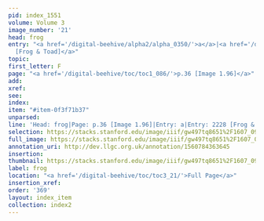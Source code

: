 ```yaml
---
pid: index_1551
volume: Volume 3
image_number: '21'
head: frog
entry: "<a href='/digital-beehive/alpha2/alpha_0350/'>a</a>|<a href='/digital-beehive/toc/toc2_389/'>2228
  [Frog & Toad]</a>"
topic: 
first_letter: F
page: "<a href='/digital-beehive/toc/toc1_086/'>p.36 [Image 1.96]</a>"
add: 
xref: 
see: 
index: 
item: "#item-0f3f71b37"
unparsed: 
line: 'Head: frog|Page: p.36 [Image 1.96]|Entry: a|Entry: 2228 [Frog & Toad]|#item-0f3f71b37'
selection: https://stacks.stanford.edu/image/iiif/gw497tq8651%2F1607_0964/835,2956,656,173/full/0/default.jpg
full_image: https://stacks.stanford.edu/image/iiif/gw497tq8651%2F1607_0964/full/full/0/default.jpg
annotation_uri: http://dev.llgc.org.uk/annotation/1560784363645
insertion: 
thumbnail: https://stacks.stanford.edu/image/iiif/gw497tq8651%2F1607_0964/835,2956,656,173/150,/0/default.jpg
label: frog
location: "<a href='/digital-beehive/toc/toc3_21/'>Full Page</a>"
insertion_xref: 
order: '369'
layout: index_item
collection: index2
---
```

